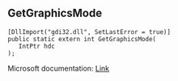 ## GetGraphicsMode

```
[DllImport("gdi32.dll", SetLastError = true)]
public static extern int GetGraphicsMode(
   IntPtr hdc
);
```

Microsoft documentation: [Link](https://docs.microsoft.com/en-us/windows/win32/api/wingdi/nf-wingdi-getgraphicsmode)
